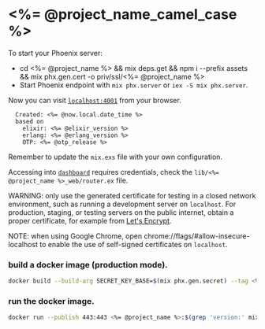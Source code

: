# <%= @project_name_camel_case %>

To start your Phoenix server:

  * cd <%= @project_name %> && mix deps.get && npm i --prefix assets && mix phx.gen.cert -o priv/ssl/<%= @project_name %>
  * Start Phoenix endpoint with `mix phx.server` or `iex -S mix phx.server`.

Now you can visit [`localhost:4001`](https://localhost:4001) from your browser.

```
  Created: <%= @now.local.date_time %>
  based on
    elixir: <%= @elixir_version %>
    erlang: <%= @erlang_version %>
    OTP: <%= @otp_release %>
```

Remember to update the `mix.exs` file with your own configuration.

Accessing into [`dashboard`](https://localhost:4001/dashboard) requires credentials, check the `lib/<%= @project_name %>_web/router.ex` file.

WARNING: only use the generated certificate for testing in a closed network
environment, such as running a development server on `localhost`.
For production, staging, or testing servers on the public internet, obtain a
proper certificate, for example from [Let's Encrypt](https://letsencrypt.org).

NOTE: when using Google Chrome, open chrome://flags/#allow-insecure-localhost
to enable the use of self-signed certificates on `localhost`.

### build a docker image (production mode).

```bash
docker build --build-arg SECRET_KEY_BASE=$(mix phx.gen.secret) --tag <%= @project_name %>:$(grep 'version:' mix.exs | cut -d '"' -f2) .
```

### run the docker image.

```bash
docker run --publish 443:443 <%= @project_name %>:$(grep 'version:' mix.exs | cut -d '"' -f2)
```
